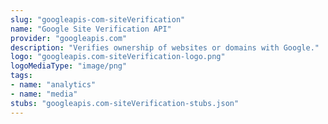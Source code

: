 ```yaml
---
slug: "googleapis-com-siteVerification"
name: "Google Site Verification API"
provider: "googleapis.com"
description: "Verifies ownership of websites or domains with Google."
logo: "googleapis.com-siteVerification-logo.png"
logoMediaType: "image/png"
tags:
- name: "analytics"
- name: "media"
stubs: "googleapis.com-siteVerification-stubs.json"
---
```

